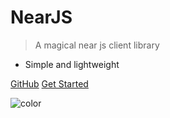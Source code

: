 [//]: # (![logo]&#40;_media/icon.svg&#41;)

# NearJS

> A magical near js client library

- Simple and lightweight

[GitHub](https://github.com/magic-powered/near.js)
[Get Started](#main)

![color](#656565)
